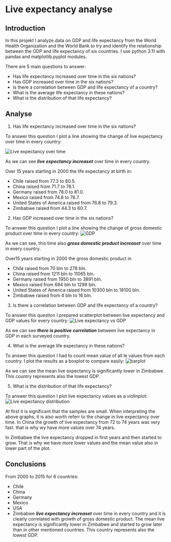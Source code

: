 # Live expectancy analyse

## Introduction

In this projekt I analyze data on GDP and life expectancy from the World Health Organization and the World Bank to try and identify the relationship between the GDP and life expectancy of six countries.
I use python 3.11 with pandas and matplotlib.pyplot modules.

There are 5 main questions to answer:
+ Has life expectancy increased over time in the six nations?
+ Has GDP increased over time in the six nations?
+ Is there a correlation between GDP and life expectancy of a country?
+ What is the average life expectancy in these nations?
+ What is the distribution of that life expectancy?

## Analyse

1. Has life expectancy increased over time in the six nations?

To answer this question I plot a line showing the change of live expectancy over time in every country:

![Live expectancy over time](https://github.com/GrzegorzCiepiel/Live_Expectancy_Project/assets/135313652/7cf69d7a-8c67-428e-a007-a3e969185011)

As we can see ***live expectancy increaset*** over time in every country.

Over 15 years starting in 2000 the life expectancy at birth in:
+ Chile raised from 77.3 to 80.5.
+ China raised from 71.7 to 76.1.
+ Germany raised from 78.0 to 81.0.
+ Mexico raised from 74.8 to 76.7.
+ United States of America raised from 76.8 to 79.3.
+ Zimbabwe raised from 44.3 to 60.7.

2. Has GDP increased over time in the six nations?

To answer this question I plot a line showing the change of gross domestic product over time in every country:
![GDP](https://github.com/GrzegorzCiepiel/Live_Expectancy_Project/assets/135313652/fcb2bb34-c4a6-4ed4-b6e8-f3c8b77b9076)

As we can see, this time also ***gross domestic product increaset*** over time in every country.

Over15 years starting in 2000 the gross domestic product in 
+ Chile raised from 70 bln to 278 bln.
+ China raised from 1211 bln to 11065 bln.
+ Germany raised from 1950 bln to 3891 bln.
+ Mexico raised from 684 bln to 1298 bln.
+ United States of America raised from 10300 bln to 18100 bln.
+ Zimbabwe raised from 4 bln to 16 bln.

3. Is there a correlation between GDP and life expectancy of a country?

To answer this question I prepared scatterplot between live expectancy and GDP values for every country:
![Live expectancy vs GDP](https://github.com/GrzegorzCiepiel/Live_Expectancy_Project/assets/135313652/259e8706-06f3-467b-88ec-591dd7f509b4)

As we can see ***there is positive correlation*** between live expectancy in GDP in each surveyed country.

4. What is the average life expectancy in these nations?

To answer this question I had to count mean value of all le values from each country.
I plot the results as a boxplot to compare easily:
![barplot](https://github.com/GrzegorzCiepiel/Live_Expectancy_Project/assets/135313652/8657a63c-fc84-4595-ab05-b99c667b26a2)

As we can see the mean live expectancy is significantly lower in Zimbabwe.  This country represents also the lowest GDP.

5. What is the distribution of that life expectancy?

To answer this question I plot live expectancy values as a violinplot:
![Live expectancy distribution](https://github.com/GrzegorzCiepiel/Live_Expectancy_Project/assets/135313652/dd6047a1-7d21-4231-b339-3db7c92e1dd2)

At first it is significant that the samples are small.
When interpreting the above graphs, it is also worth referr to the change in live expectancy over time.
In China the growth of live expectancy from 72 to 74 years was very fast. that is why wy have more values over 74 years.

In Zimbabwe the live expectancy  dropped in first years and then started to grow. That is why we have more lower values and the mean value also in lower part of the plot.

## Conclusions

From 2000 to 2015 for 6 countries:
+ Chile
+ China
+ Germany
+ Mexico
+ USA
+ Zimbabwe
***live expectancy increaset*** over time in every country and it is clearly correlated with growth of gross domestic product.
 The mean live expectancy is significantly lower in Zimbabwe and started to grow later than in other mentioned countries.  This country represents also the lowest GDP.




